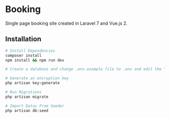 # Booking

Single page booking site created in Laravel 7 and Vue.js 2.

## Installation

```bash
# Install Dependencies
composer install
npm install && npm run dev

# Create a database and change .env.example file to .env and edit the ".env" file as your desired

# Generate an encryption key
php artisan key:generate

# Run Migrations
php artisan migrate

# Import Datas From Seeder
php artisan db:seed
```